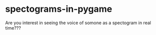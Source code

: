 # spectograms-in-pygame
Are you interest in seeing the voice of somone as a spectogram in real time???

